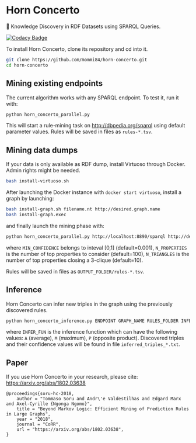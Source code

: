 # Horn Concerto

📯 Knowledge Discovery in RDF Datasets using SPARQL Queries.

[![Codacy Badge](https://api.codacy.com/project/badge/Grade/3bafbe6a3bfb420282e57c2b89b0a5bf)](https://www.codacy.com/app/mommi84/horn-concerto?utm_source=github.com&amp;utm_medium=referral&amp;utm_content=mommi84/horn-concerto&amp;utm_campaign=Badge_Grade)

To install Horn Concerto, clone its repository and cd into it.

```bash
git clone https://github.com/mommi84/horn-concerto.git
cd horn-concerto
```

## Mining existing endpoints

The current algorithm works with any SPARQL endpoint. To test it, run it with:

```bash
python horn_concerto_parallel.py
```

This will start a rule-mining task on http://dbpedia.org/sparql using default parameter values. Rules will be saved in files as `rules-*.tsv`.


## Mining data dumps

If your data is only available as RDF dump, install Virtuoso through Docker. Admin rights might be needed.

```bash
bash install-virtuoso.sh
```

After launching the Docker instance with `docker start virtuoso`, install a graph by launching:

```bash
bash install-graph.sh filename.nt http://desired.graph.name
bash install-graph.exec
```

and finally launch the mining phase with:

```bash
python horn_concerto_parallel.py http://localhost:8890/sparql http://desired.graph.name MIN_CONFIDENCE N_PROPERTIES N_TRIANGLES OUTPUT_FOLDER
```

where `MIN_CONFIDENCE` belongs to inteval [0,1] (default=0.001), `N_PROPERTIES` is the number of top properties to consider (default=100), `N_TRIANGLES` is the number of top properties closing a 3-clique (default=10).

Rules will be saved in files as `OUTPUT_FOLDER/rules-*.tsv`.

## Inference

Horn Concerto can infer new triples in the graph using the previously discovered rules.

```bash
python horn_concerto_inference.py ENDPOINT GRAPH_NAME RULES_FOLDER INFER_FUN
```

where `INFER_FUN` is the inference function which can have the following values: `A` (average), `M` (maximum), `P` (opposite product). Discovered triples and their confidence values will be found in file `inferred_triples_*.txt`.

## Paper

If you use Horn Concerto in your research, please cite: https://arxiv.org/abs/1802.03638

```
@proceedings{soru-hc-2018,
    author = "Tommaso Soru and Andr\'e Valdestilhas and Edgard Marx and Axel-Cyrille {Ngonga Ngomo}",
    title = "Beyond Markov Logic: Efficient Mining of Prediction Rules in Large Graphs",
    year = "2018",
    journal = "CoRR",
    url = "https://arxiv.org/abs/1802.03638",
}
```
